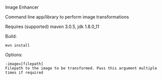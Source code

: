 Image Enhancer

Command line app/library to perform image transformations

Requires (supported) maven 3.0.5, jdk 1.8.0_11

Build:

    mvn install

Options:

    -image=[filepath]
    Filepath to the image to be transformed. Pass this argument multiple times if required
